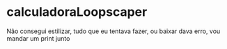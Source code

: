 # calculadoraLoopscaper
Não consegui estilizar, tudo que eu tentava fazer, ou baixar dava erro, vou mandar um print junto
